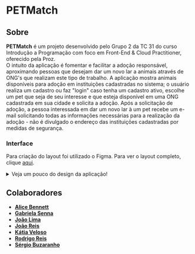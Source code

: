 # PETMatch
## Sobre
**PETMatch** é um projeto desenvolvido pelo Grupo 2 da TC 31 do curso Introdução a Programação com foco em Front-End & Cloud Practitioner, oferecido pela Proz.  
O intuito da aplicação é fomentar e facilitar a adoção responsável, aproximando pessoas que desejam dar um novo lar a animais através de ONG's que realizam este tipo de trabalho. A aplicação mostra animais disponíveis para adoção em instituições cadastradas no sistema; o usuário realiza um cadastro ou faz "login" caso tenha um cadastro ativo, escolhe um pet que seja de seu interesse e que esteja disponível em uma ONG cadastrada em sua cidade e solicita a adoção.
Após a solicitação de adoção, a pessoa interessada em dar um novo lar à um pet recebe um e-mail solicitando todas as informações necessárias para a realização da adoção - não é divulgado o endereço das instituições cadastradas por medidas de segurança.
### Interface
Para criação do layout foi utilizado o Figma. Para ver o layout completo, clique [aqui](https://www.figma.com/design/FtGWnNyuqjmempPMuK6UoC/Ado%C3%A7%C3%A3o-de-Pets?node-id=1-2&t=dItSqSQBzkt3cv5i-0).

<div>
   <details>
     <summary>Veja um pouco do design da aplicação!</summary>
     <div display="flex">
        <img src="https://github.com/user-attachments/assets/a21a45ef-92b3-4883-8708-eae9fabad06b" width="500px">
        <img src="https://github.com/user-attachments/assets/10b9e194-7f69-4f0b-ad14-31af995839d1" width="500px">
     </div>
   </details>
</div>

## Colaboradores 
- [**Alice Bennett**](https://github.com/LiceBennett)
- [**Gabriela Senna**](https://github.com/gabisennaa)
- [**João Lima**](https://github.com/JOAO-LEE)
- [**João Reis**](https://github.com/joaosaiko)
- [**Kátia Veloso**](https://github.com/katiasveloso)
- [**Rodrigo Reis**](https://github.com/roddosanjos)
- [**Sérgio Buzaranho**](https://github.com/buzaranho)
